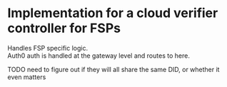 # Implementation for a cloud verifier controller for FSPs

Handles FSP specific logic.  
Auth0 auth is handled at the gateway level and routes to here.  

TODO need to figure out if they will all share the same DID, or whether it even matters
